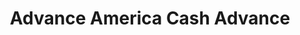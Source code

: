 ---
title: "Advance America Cash Advance"
url: /tampa/advance-america-cash-advance/
shop: Leiher
---